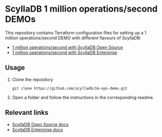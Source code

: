 # ScyllaDB 1 million operations/second DEMOs

This repository contains Terraform configuration files for setting up a 1 million operations/second DEMO with different flavours of ScyllaDB:
* [1 million operations/second with ScyllaDB Open Source](/scylladb-open-source)
* [1 million operations/second with ScyllaDB Enterprise](/scylladb-enterprise)

## Usage
1. Clone the repository
    ```
    git clone https://github.com/scylladb/1m-ops-demo.git
    ```
1. Open a folder and follow the instructions in the corresponding readme.

## Relevant links
* [ScyllaDB Open Source docs](https://opensource.docs.scylladb.com/stable/)
* [ScyllaDB Enterprise docs](https://enterprise.docs.scylladb.com)